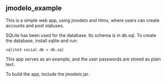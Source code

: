 ## jmodelo_example

This is a simple web app, using jmodelo and htmx, where users can create accounts and post statuses.

SQLite has been used for the database. Its schema is in db.sql. To create the database, install
sqlite and run:
```
sqlite3 social.db < db.sql
```

This app serves as an example, and the user passwords are stored as plain text.

To build the app, include the jmodelo jar.
